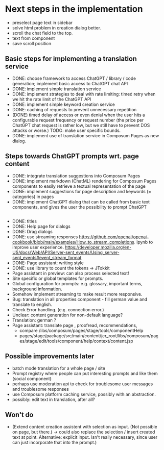 # Next steps in the implementation

- preselect page text in sidebar
- solve html problem in creation dialog better.
- scroll the chat field to the top.
- text from component
- save scroll position

## Basic steps for implementing a translation service

- DONE: choose framework to access ChatGPT / library / code generation; implement basic access to ChatGPT chat API
- DONE: implement simple translation service
- DONE: implement strategies to deal with rate limiting: timed retry when we hit the rate limit of the ChatGPT API
- DONE: implement simple keyword creation service
- DONE: caching of requests to prevent unnecessary repetition
- (DONE) timed delay of access or even denial when the user hits a configurable request frequency or request number (the
  price per ChatGPT chat request is rather low, but we still have to prevent DOS attacks or worse.) TODO: make user 
  specific bounds.
- DONE: implement use of translation service in Composum Pages as new dialog.

## Steps towards ChatGPT prompts wrt. page content

- DONE: integrate translation suggestions into Composum Pages
- DONE: implement markdown (ChatML) rendering for Composum Pages components to easily retrieve a textual 
  representation of the page
- DONE: implement suggestions for page description and keywords (= categories) in pages
- DONE: implement ChatGPT dialog that can be called from basic text components, and gives the user the possibility to
  prompt ChatGPT

##
- DONE: titles
- DONE: Help page for dialogs
- DONE: Drag dialogs
- DONE: use streaming responses https://github.com/openai/openai-cookbook/blob/main/examples/How_to_stream_completions.
  ipynb  to improve user experience.
  https://developer.mozilla.org/en-US/docs/Web/API/Server-sent_events/Using_server-sent_events#event_stream_format 
- DONE: Page assistant: writing style
- DONE: use library to count the tokens -> JTokkit
- Page assistant in preview: can also process selected text!
- Site specific or global templates for prompts.
- Global configuration for prompts: e.g. glossary, important terms, background information.
- Somehow implement streaming to make result more responsive.
- Bug: translation in all properties component - fill german value and translate to english.
- Check Error handling. (e.g. connection error.)
- Unclear: content generation for non-default language?
- Translation: german ?
- Page assistant: translate page , proofread, recommendations, 
  - compare /libs/composum/pages/stage/tools/componentHelp 
  - pages/stage/package/src/main/content/jcr_root/libs/composum/pages/stage/edit/tools/component/help/context/content.jsp

## Possible improvements later

- batch mode translation for a whole page / site
- Prompt registry where people can put interesting prompts and like them (social component)
- perhaps use moderation api to check for troublesome user messages and troublesome responses
- use Composum platform caching service, possibly with an abstraction.
- possibly: edit text in translation, after all?

## Won't do

- (Extend content creation assistent with selection as input. (Not possible on page, but there.) -> could also 
  replace the selection / insert created text at point. Alternative: explicit input. Isn't really necessary, since 
  user can just incorporate that into the prompt.)
